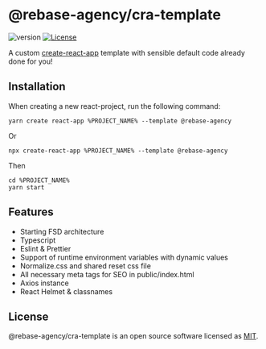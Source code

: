 # @rebase-agency/cra-template

![version](https://img.shields.io/npm/v/@rebase-agency/cra-template) [![License](https://img.shields.io/npm/l/express.svg)](https://github.com/rebase-agency/cra-template/blob/master/LICENSE)

A custom [create-react-app](https://github.com/facebook/create-react-app) template with sensible default code already done for you!

## Installation

When creating a new react-project, run the following command:

```shell
yarn create react-app %PROJECT_NAME% --template @rebase-agency
```

Or

```shell
npx create-react-app %PROJECT_NAME% --template @rebase-agency
```

Then

```shell
cd %PROJECT_NAME%
yarn start
```

## Features
- Starting FSD architecture
- Typescript
- Eslint & Prettier
- Support of runtime environment variables with dynamic values
- Normalize.css and shared reset css file
- All necessary meta tags for SEO in public/index.html
- Axios instance
- React Helmet & classnames

## License

@rebase-agency/cra-template is an open source software licensed as [MIT](https://github.com/rebase-agency/cra-template/blob/main/LICENSE).
